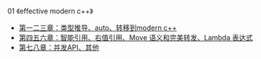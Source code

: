 01 《effective modern c++》
  - [第一二三章：类型推导、auto、转移到modern c++](./cpp/effective_modern_c++_123.md) 
  - [第四五六章：智能引用、右值引用、Move 语义和完美转发、Lambda 表达式](./cpp/effective_modern_c++_456.md) 
  - [第七八章：并发API、其他](./cpp/effective_modern_c++_78.md)
